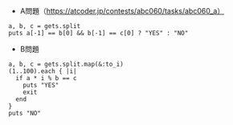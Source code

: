 - A問題（https://atcoder.jp/contests/abc060/tasks/abc060_a）
```
a, b, c = gets.split
puts a[-1] == b[0] && b[-1] == c[0] ? "YES" : "NO"
```

- B問題
```
a, b, c = gets.split.map(&:to_i)
(1..100).each { |i|
  if a * i % b == c
    puts "YES"
    exit
  end
}
puts "NO"
```
